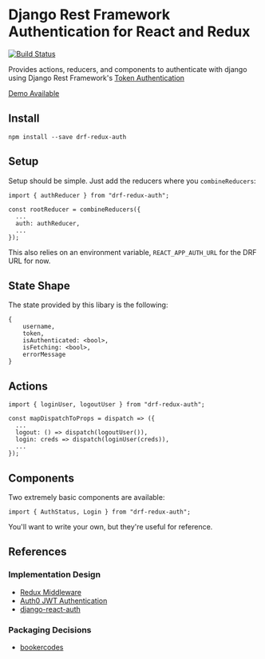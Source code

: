 # Django Rest Framework Authentication for React and Redux

[![Build Status](https://travis-ci.org/jamstooks/drf-redux-auth.svg?branch=master)](https://travis-ci.org/jamstooks/drf-redux-auth)

Provides actions, reducers, and components to authenticate with
django using Django Rest Framework's
[Token Authentication](http://www.django-rest-framework.org/api-guide/authentication/#tokenauthentication)

[Demo Available](https://github.com/jamstooks/drf-redux-auth-demo)

## Install

    npm install --save drf-redux-auth

## Setup

Setup should be simple. Just add the reducers where you `combineReducers`:

    import { authReducer } from "drf-redux-auth";
    
    const rootReducer = combineReducers({
      ...
      auth: authReducer,
      ...
    });
    
This also relies on an environment variable, `REACT_APP_AUTH_URL`
for the DRF URL for now.
    
## State Shape

The state provided by this libary is the following:

    {
        username,
        token,
        isAuthenticated: <bool>,
        isFetching: <bool>,
        errorMessage
    }

## Actions

    import { loginUser, logoutUser } from "drf-redux-auth";
    
    const mapDispatchToProps = dispatch => ({
      ...
      logout: () => dispatch(logoutUser()),
      login: creds => dispatch(loginUser(creds)),
      ...
    });
    
## Components

Two extremely basic components are available:

    import { AuthStatus, Login } from "drf-redux-auth";
    
You'll want to write your own, but they're useful for reference.
    
## References

### Implementation Design

 - [Redux Middleware](https://redux.js.org/advanced/middleware)
 - [Auth0 JWT Authentication](https://auth0.com/blog/secure-your-react-and-redux-app-with-jwt-authentication/)
 - [django-react-auth](https://github.com/geezhawk/django-react-auth)

### Packaging Decisions

 - [bookercodes](https://github.com/bookercodes/articles/blob/master/how-to-build-and-publish-es6-npm-modules-today-with-babel.md)
